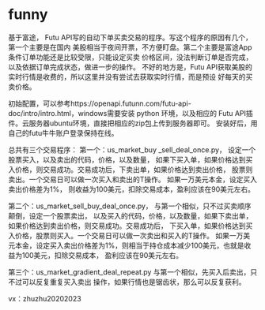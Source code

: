 # funny
基于富途， Futu API写的自动下单买卖交易的程序。写这个程序的原因有几个，第一个主要是在国内
美股相当于夜间开票，不方便盯盘。第二个主要是富途App条件订单功能还是比较受限，只能设定买卖
价格区间，没法判断订单是否完成，以及依据订单完成状态，做进一步的操作。
不好的地方是，Futu API获取美股的实时行情是收费的，所以这里并没有尝试去获取实时行情，而是预设
好每天的买卖价格。

初始配置，可以参考https://openapi.futunn.com/futu-api-doc/intro/intro.html，windows需要安装
python 环境，以及相应的 Futu API插件。云服务器ubuntu环境，直接把相应的zip包上传到服务器即可。
安装好后，用自己的futu牛牛账户登录保持在线。

总共有三个交易程序：
第一个：us_market_buy _sell_deal_once.py， 设定一个股票买入，以及卖出的代码，价格，以及数量，
如果下买入单，如果价格达到买入价格，则交易成功。交易成功后，下卖出单，如果价格达到卖出价格，
股票则卖出。一个交易日可以做一次买入和卖出的T操作。 如果一万美元本金，设定买入卖出价格差为1%，
则收益为100美元，扣除交易成本，盈利应该在90美元左右。

第二个：us_market_sell_buy_deal_once.py， 与第一个相似，只不过买卖顺序颠倒，设定一个股票卖出，
以及买入的代码，价格，以及数量，如果下卖出单，如果价格达到卖出价格，则交易成功。交易成功后，
下买入单，如果价格达到买入价格，股票则买入。一个交易日可以做一次卖出和买入的T操作。 如果一万美
元本金，设定买入卖出价格差为1%，则相当于持仓成本减少100美元，也就是收益为100美元，扣除交易成本，
盈利应该在90美元左右。

第三个：us_market_gradient_deal_repeat.py 与第一个相似，先买入后卖出，只不过可以反复重复买入卖出
操作，如果行情也是锯齿状，那么可以反复获利。

vx：zhuzhu20202023


